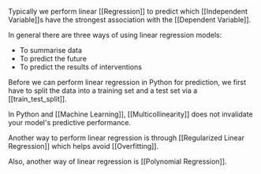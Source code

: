 Typically we perform linear [[Regression]] to predict which [[Independent Variable]]s have the strongest association with the [[Dependent Variable]]. 

In general there are three ways of using linear regression models:
- To summarise data
- To predict the future
- To predict the results of interventions


Before we can perform linear regression in Python for prediction, we first have to split the data into a training set and a test set via a [[train_test_split]]. 


In Python and [[Machine Learning]], [[Multicollinearity]] does not invalidate your model's predictive performance. 


Another way to perform linear regression is through [[Regularized Linear Regression]] which helps avoid [[Overfitting]]. 

Also, another way of linear regression is [[Polynomial Regression]]. 